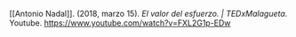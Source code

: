 [[Antonio Nadal]]. (2018, marzo 15). _El valor del esfuerzo. | TEDxMalagueta_. Youtube. 
https://www.youtube.com/watch?v=FXL2G1p-EDw
